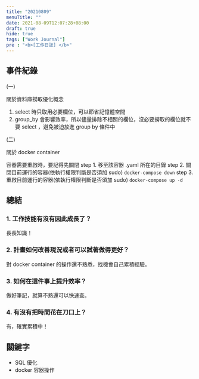 ```yaml
---
title: "20210809"
menuTitle: ""
date: 2021-08-09T12:07:28+08:00
draft: true
hide: true
tags: ["Work Journal"]
pre : "<b>[工作日誌] </b>"
---
```

## 事件紀錄

(一)

關於資料庫撈取優化概念

1. select 時只取用必要欄位，可以節省記憶體空間
2. group_by 會影響效率，所以儘量排除不相關的欄位，沒必要撈取的欄位就不要 select ，避免被迫放進 group by 條件中

(二)

關於 docker container

容器需要重啟時，要記得先關閉
step 1. 移至該容器 .yaml 所在的目錄
step 2. 關閉目前運行的容器(依執行權限判斷是否須加 sudo)
`docker-compose down`
step 3. 重啟目前運行的容器(依執行權限判斷是否須加 sudo)
`docker-compose up -d`



## 總結

### 1. 工作技能有沒有因此成長了？

長長知識！

### 2. 計畫如何改善現況或者可以試著做得更好？

對 docker container 的操作還不熟悉，找機會自己累積經驗。

### 3. 如何在這件事上提升效率？

做好筆記，就算不熟還可以快速查。

### 4. 有沒有把時間花在刀口上？

有，確實累積中！


## 關鍵字

- SQL 優化
- docker 容器操作
